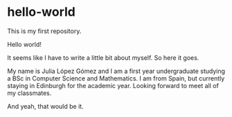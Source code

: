 # hello-world
This is my first repository.

Hello world!

It seems like I have to write a little bit about myself. So here it goes.

My name is Julia López Gómez and I am a first year undergraduate studying a BSc in Computer Science and Mathematics. I am from Spain, but currently staying in Edinburgh for the academic year. Looking forward to meet all of my classmates.

And yeah, that would be it.

